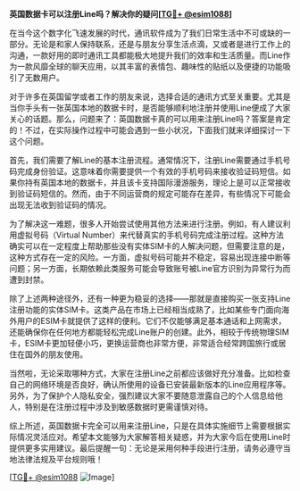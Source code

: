 **英国数据卡可以注册Line吗？解决你的疑问[[TG💪+ @esim1088](https://t.me/s/esim1088)]**

在当今这个数字化飞速发展的时代，通讯软件成为了我们日常生活中不可或缺的一部分。无论是和家人保持联系，还是与朋友分享生活点滴，又或者是进行工作上的沟通，一款好用的即时通讯工具都能极大地提升我们的效率和生活质量。而Line作为一款风靡全球的聊天应用，以其丰富的表情包、趣味性的贴纸以及便捷的功能吸引了无数用户。

对于许多在英国留学或者工作的朋友来说，选择合适的通讯方式至关重要。尤其是当你手头有一张英国本地的数据卡时，是否能够顺利地注册并使用Line便成了大家关心的话题。那么，问题来了：英国数据卡真的可以用来注册Line吗？答案是肯定的！不过，在实际操作过程中可能会遇到一些小状况，下面我们就来详细探讨一下这个问题。

首先，我们需要了解Line的基本注册流程。通常情况下，注册Line需要通过手机号码完成身份验证。这意味着你需要提供一个有效的手机号码来接收验证码短信。如果你持有英国本地的数据卡，并且该卡支持国际漫游服务，理论上是可以正常接收到验证码短信的。然而，由于不同运营商的规定可能存在差异，有些情况下可能会出现无法收到验证码的情况。

为了解决这一难题，很多人开始尝试使用其他方法来进行注册。例如，有人建议利用虚拟号码（Virtual Number）来代替真实的手机号码完成注册过程。这种方法确实可以在一定程度上帮助那些没有实体SIM卡的人解决问题，但需要注意的是，这种方式存在一定的风险。一方面，虚拟号码可能并不稳定，容易出现连接中断等问题；另一方面，长期依赖此类服务可能会导致账号被Line官方识别为异常行为而遭到封禁。

除了上述两种途径外，还有一种更为稳妥的选择——那就是直接购买一张支持Line注册功能的实体SIM卡。这类产品在市场上已经相当成熟了，比如某些专门面向海外用户的ESIM卡就提供了这样的便利。它们不仅能够满足基本通话和上网需求，还能确保你在任何地方都能轻松完成Line账户的创建。此外，相较于传统物理SIM卡，ESIM卡更加轻便小巧，更换运营商也非常方便，非常适合经常跨国旅行或居住在国外的朋友使用。

当然啦，无论采取哪种方式，大家在注册Line之前都应该做好充分准备。比如检查自己的网络环境是否良好，确认所使用的设备已安装最新版本的Line应用程序等。另外，为了保护个人隐私安全，强烈建议大家不要随意泄露自己的个人信息给他人，特别是在注册过程中涉及到敏感数据时更需谨慎对待。

综上所述，英国数据卡完全可以用来注册Line，只是在具体实施细节上需要根据实际情况灵活应对。希望本文能够为大家解答相关疑惑，并为大家今后在使用Line时提供更多实用建议。最后提醒一句：无论是采用何种手段进行注册，请务必遵守当地法律法规及平台规则哦！

[[TG💪+ @esim1088](https://t.me/s/esim1088) ![Image](https://i.postimg.cc/4NQfJmqS/Snipaste-2025-05-13-00-14-12.png)]